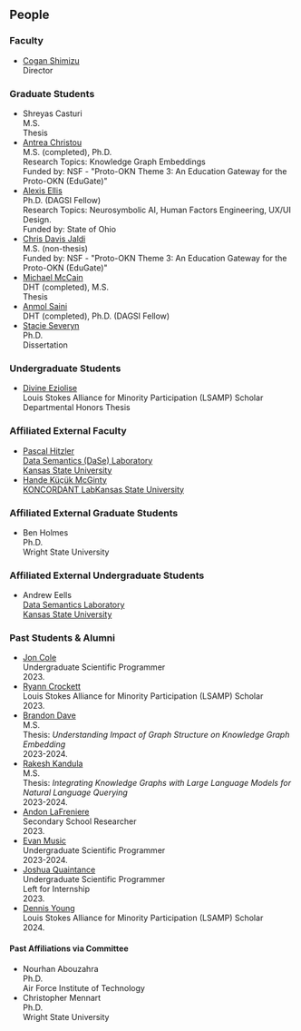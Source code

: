 ## People

### Faculty
* [Cogan Shimizu](https://coganshimizu.com) <br /> Director

### Graduate Students
* Shreyas Casturi <br /> M.S. <br /> Thesis
* [Antrea Christou](https://github.com/antreac) <br /> M.S. (completed), Ph.D. <br /> Research Topics: Knowledge Graph Embeddings <br />  Funded by: NSF - "Proto-OKN Theme 3: An Education Gateway for the Proto-OKN (EduGate)"
* [Alexis Ellis](https://github.com/AlexisEllis1997) <br /> Ph.D. (DAGSI Fellow)  <br /> Research Topics: Neurosymbolic AI, Human Factors Engineering, UX/UI Design. <br /> Funded by: State of Ohio
* [Chris Davis Jaldi](https://github.com/chrisdavisj) <br /> M.S. (non-thesis) <br /> Funded by: NSF - "Proto-OKN Theme 3: An Education Gateway for the Proto-OKN (EduGate)"
* [Michael McCain](https://github.com/Mechree) <br /> DHT (completed), M.S. <br /> Thesis
* [Anmol Saini](https://github.com/L30N1DAS) <br /> DHT (completed), Ph.D. (DAGSI Fellow) <br /> 
* [Stacie Severyn](https://github.com/SNS21) <br /> Ph.D. <br /> Dissertation

### Undergraduate Students
* [Divine Eziolise](https://github.com/Oluoma-Eziolise) <br /> Louis Stokes Alliance for Minority Participation (LSAMP) Scholar <br /> Departmental Honors Thesis

### Affiliated External Faculty
* [Pascal Hitzler](https://pascal-hitzler.de) <br /> [Data Semantics (DaSe) Laboratory](https://daselab.org/) <br /> [Kansas State University](https://k-state.edu)
* [Hande Küçük McGinty](http://handemcginty.com/) <br /> [KONCORDANT Lab](https://www.koncordantlab.com/)[Kansas State University](https://k-state.edu)

### Affiliated External Graduate Students
* Ben Holmes <br /> Ph.D. <br /> Wright State University

### Affiliated External Undergraduate Students
* Andrew Eells <br /> [Data Semantics Laboratory](https://daselab.org/) <br /> [Kansas State University](https://k-state.edu)

### Past Students & Alumni
* [Jon Cole](https://github.com/JonIsPatented) <br /> Undergraduate Scientific Programmer <br /> 2023.
* [Ryann Crockett](https://github.com/ryryannc) <br /> Louis Stokes Alliance for Minority Participation (LSAMP) Scholar <br /> 2023.
* [Brandon Dave](https://github.com/threefinbdd) <br /> M.S. <br /> Thesis: _Understanding Impact of Graph Structure on Knowledge Graph Embedding_ <br /> 2023-2024.
* [Rakesh Kandula](https://github.com/Rakesh-Sri) <br /> M.S. <br /> Thesis: _Integrating Knowledge Graphs with Large Language Models for Natural Language Querying_ <br /> 2023-2024.
* [Andon LaFreniere](https://github.com/Andon-LaFreniere) <br /> Secondary School Researcher <br /> 2023.
* [Evan Music](https://github.com/EvanMusic14) <br /> Undergraduate Scientific Programmer <br /> 2023-2024.
* [Joshua Quaintance](https://github.com/JoshQuaintance) <br /> Undergraduate Scientific Programmer <br /> Left for Internship <br /> 2023.
* [Dennis Young](https://github.com/dyoung1023) <br /> Louis Stokes Alliance for Minority Participation (LSAMP) Scholar <br /> 2024.

#### Past Affiliations via Committee
* Nourhan Abouzahra <br /> Ph.D. <br /> Air Force Institute of Technology
* Christopher Mennart <br /> Ph.D. <br /> Wright State University